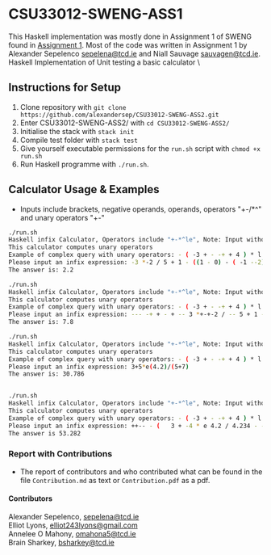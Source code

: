 # CSU33012-SWENG-ASS1
This Haskell implementation was mostly done in Assignment 1 of SWENG found in 
[Assignment 1](https://github.com/alexandersep/CSU33012-SWENG-ASS2.git). Most of the code
was written in Assignment 1 by Alexander Sepelenco sepelena@tcd.ie and Niall Sauvage sauvagen@tcd.ie.
Haskell Implementation of Unit testing a basic calculator \\ 

## Instructions for Setup
1. Clone repository with `git clone https://github.com/alexandersep/CSU33012-SWENG-ASS2.git`
2. Enter CSU33012-SWENG-ASS2/ with `cd CSU33012-SWENG-ASS2/`
3. Initialise the stack with `stack init` 
4. Compile test folder with `stack test` 
5. Give yourself executable permissions for the `run.sh` script with `chmod +x run.sh`
6. Run Haskell programme with `./run.sh`.

## Calculator Usage & Examples 
* Inputs include brackets, negative operands, operands, operators "+-/\*^" and unary operators "+-"
```bash
./run.sh
Haskell infix Calculator, Operators include "+-*^le", Note: Input without Qutoes e.g. 2 + 3 instead of "2 + 3"
This calculator computes unary operators
Example of complex query with unary operators: - ( -3 + - -+ + 4 ) * l 10 - e(4.2) + 1.1234 * 34.343 / e 1.4
Please input an infix expression: -3 *-2 / 5 + 1 - ((1 - 0) - ( -1 --2))*4
The answer is: 2.2

./run.sh
Haskell infix Calculator, Operators include "+-*^le", Note: Input without Qutoes e.g. 2 + 3 instead of "2 + 3"
This calculator computes unary operators
Example of complex query with unary operators: - ( -3 + - -+ + 4 ) * l 10 - e(4.2) + 1.1234 * 34.343 / e 1.4
Please input an infix expression: --- -+ + - + -- 3 *+-+-2 / -- 5 + 1 - (  (- 1 - 0) - ( -1 --2)  )*  4
The answer is: 7.8

./run.sh
Haskell infix Calculator, Operators include "+-*^le", Note: Input without Qutoes e.g. 2 + 3 instead of "2 + 3"
This calculator computes unary operators
Example of complex query with unary operators: - ( -3 + - -+ + 4 ) * l 10 - e(4.2) + 1.1234 * 34.343 / e 1.4
Please input an infix expression: 3+5*e(4.2)/(5+7) 
The answer is: 30.786 


./run.sh
Haskell infix Calculator, Operators include "+-*^le", Note: Input without Qutoes e.g. 2 + 3 instead of "2 + 3"
This calculator computes unary operators
Example of complex query with unary operators: - ( -3 + - -+ + 4 ) * l 10 - e(4.2) + 1.1234 * 34.343 / e 1.4
Please input an infix expression: ++-- - (   3 + -4 * e 4.2 / 4.234 - - + 4 * 1 - - 0 + 2 * l 1 + e    1 ) 
The answer is 53.282
```

### Report with Contributions
* The report of contributors and who contributed what can be found 
  in the file `Contribution.md` as text or `Contribution.pdf` as a pdf.

#### Contributors
Alexander Sepelenco, sepelena@tcd.ie \
Elliot Lyons, elliot243lyons@gmail.com \
Annelee O Mahony, omahona5@tcd.ie \
Brain Sharkey, bsharkey@tcd.ie
